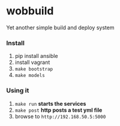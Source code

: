 # wobbuild
Yet another simple build and deploy system


### Install

1. pip install ansible
2. install vagrant
3. `make bootstrap`
4. `make models`


### Using it


1. `make run`  __starts the services__
2. `make post` __http posts a test yml file__
3. browse to `http://192.168.50.5:5000`
